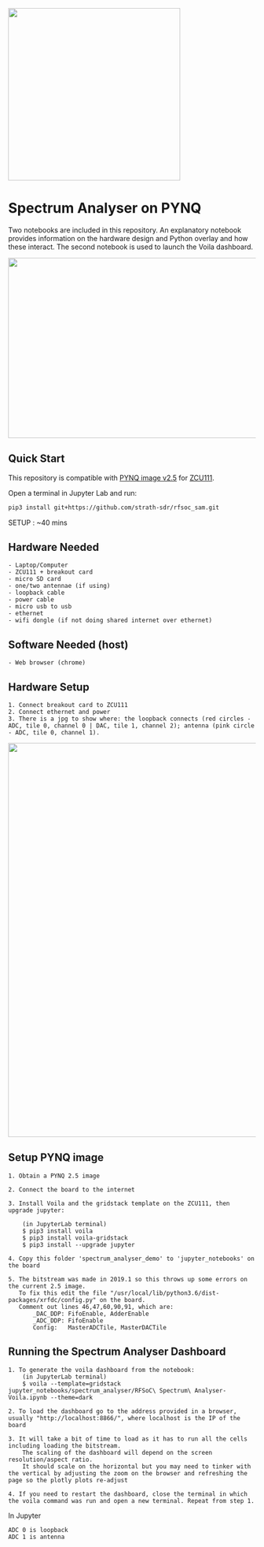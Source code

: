 <img src="https://www.strath.ac.uk/media/1newwebsite/webteam/logos/xUoS_Logo_Horizontal.png.pagespeed.ic.M6gv_BmDx1.png" width="350">

# Spectrum Analyser on PYNQ

Two notebooks are included in this repository. An explanatory notebook provides information on the hardware design and Python overlay and how these interact. The second notebook is used to launch the Voila dashboard.

<p align="center">
  <img src="../../blob/master/img/spectrum_analyser.gif" width="800" height="366" />
<p/>

## Quick Start

This repository is compatible with [PYNQ image v2.5](https://github.com/Xilinx/PYNQ/releases) for [ZCU111](https://www.xilinx.com/products/boards-and-kits/zcu111.html).

Open a terminal in Jupyter Lab and run:
```sh
pip3 install git+https://github.com/strath-sdr/rfsoc_sam.git
```

SETUP : ~40 mins 

## Hardware Needed

	- Laptop/Computer
	- ZCU111 + breakout card 
	- micro SD card
	- one/two antennae (if using)
	- loopback cable
	- power cable
	- micro usb to usb
	- ethernet
	- wifi dongle (if not doing shared internet over ethernet)

## Software Needed (host)

	- Web browser (chrome) 


## Hardware Setup 
	1. Connect breakout card to ZCU111
	2. Connect ethernet and power
	3. There is a jpg to show where: the loopback connects (red circles - ADC, tile 0, channel 0 | DAC, tile 1, channel 2); antenna (pink circle - ADC, tile 0, channel 1).
	
<p align="center">
<img src="../../blob/master/img/rfsoc_setup.png" width="800">
<p/>


## Setup PYNQ image

	1. Obtain a PYNQ 2.5 image

	2. Connect the board to the internet 

	3. Install Voila and the gridstack template on the ZCU111, then upgrade jupyter:

		(in JupyterLab terminal)
		$ pip3 install voila
		$ pip3 install voila-gridstack
		$ pip3 install --upgrade jupyter 

	4. Copy this folder 'spectrum_analyser_demo' to 'jupyter_notebooks' on the board

	5. The bitstream was made in 2019.1 so this throws up some errors on the current 2.5 image.
	   To fix this edit the file "/usr/local/lib/python3.6/dist-packages/xrfdc/config.py" on the board.
	   Comment out lines 46,47,60,90,91, which are: 
	       _DAC_DDP: FifoEnable, AdderEnable
	       _ADC_DDP: FifoEnable
	       Config:   MasterADCTile, MasterDACTile

## Running the Spectrum Analyser Dashboard 
	
	1. To generate the voila dashboard from the notebook:
		(in JupyterLab terminal)
		$ voila --template=gridstack jupyter_notebooks/spectrum_analyser/RFSoC\ Spectrum\ Analyser-Voila.ipynb --theme=dark
	
	2. To load the dashboard go to the address provided in a browser, usually "http://localhost:8866/", where localhost is the IP of the board 

	3. It will take a bit of time to load as it has to run all the cells including loading the bitstream. 
		The scaling of the dashboard will depend on the screen resolution/aspect ratio. 
		It should scale on the horizontal but you may need to tinker with the vertical by adjusting the zoom on the browser and refreshing the page so the plotly plots re-adjust

	4. If you need to restart the dashboard, close the terminal in which the voila command was run and open a new terminal. Repeat from step 1. 

In Jupyter

	ADC 0 is loopback
	ADC 1 is antenna 

